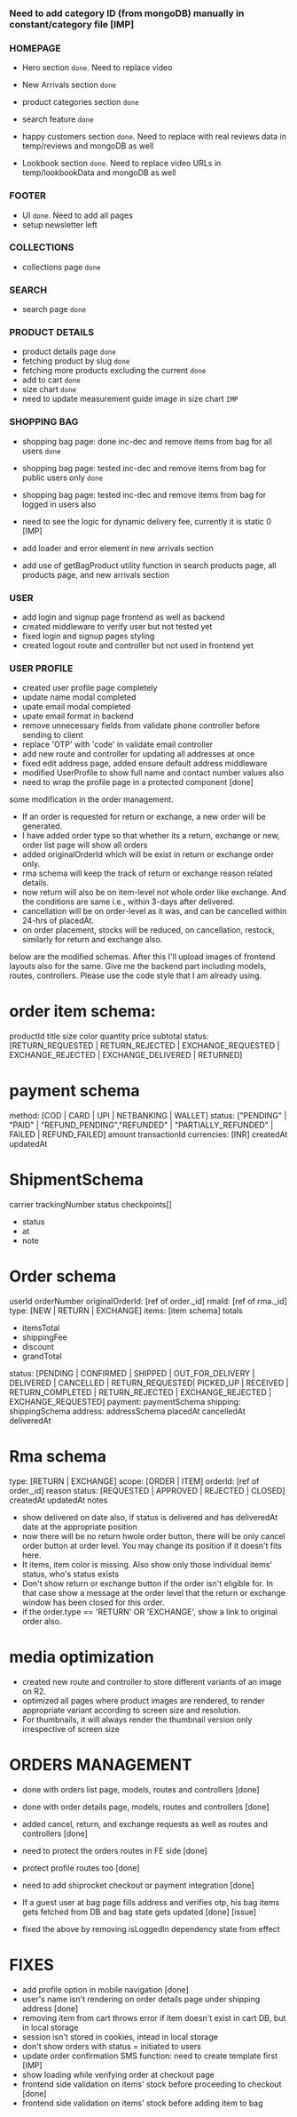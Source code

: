### Need to add category ID (from mongoDB) manually in constant/category file [IMP] ###

### HOMEPAGE ###
  - Hero section `done`. Need to replace video
  - New Arrivals section `done`
  - product categories section `done`
  - search feature `done`

  - happy customers section `done`. Need to replace with real reviews data in temp/reviews and mongoDB as well

  - Lookbook section `done`. Need to replace video URLs in temp/lookbookData and mongoDB as well

### FOOTER ###
  - UI `done`. Need to add all pages 
  - setup newsletter left
  
### COLLECTIONS ###
  - collections page `done`

### SEARCH ###
  - search page `done`

### PRODUCT DETAILS ###
  - product details page `done`
  - fetching product by slug `done`
  - fetching more products excluding the current `done`
  - add to cart `done`
  - size chart `done`
  - need to update measurement guide image in size chart `IMP` 

### SHOPPING BAG ###
  - shopping bag page: done inc-dec and remove items from bag for all users `done`
  - shopping bag page: tested inc-dec and remove items from bag for public users only `done`
  - shopping bag page: tested inc-dec and remove items from bag for logged in users also
  - need to see the logic for dynamic delivery fee, currently it is static 0 [IMP]


- add loader and error element in new arrivals section
- add use of getBagProduct utility function in search products page, all products page, and new arrivals section

### USER ###
- add login and signup page frontend as well as backend
- created middleware to verify user but not tested yet
- fixed login and signup pages styling
- created logout route and controller but not used in frontend yet

### USER PROFILE ###
- created user profile page completely
- update name modal completed
- upate email modal completed
- upate email format in backend
- remove unnecessary fields from validate phone controller before sending to client
- replace 'OTP' with 'code' in validate email controller
- add new route and controller for updating all addresses at once
- fixed edit address page, added ensure default address middleware
- modified UserProfile to show full name and contact number values also
- need to wrap the profile page in a protected component [done]


some modification in the order management.
- If an order is requested for return or exchange, a new order will be generated.
- I have added order type so that whether its a return, exchange or new, order list page will show all orders
- added originalOrderId which will be exist in return or exchange order only.
- rma schema will keep the track of return or exchange reason related details.
- now return will also be on item-level not whole order like exchange. And the conditions are same i.e., within 3-days after delivered.
- cancellation will be on order-level as it was, and can be cancelled within 24-hrs of placedAt.
- on order placement, stocks will be reduced, on cancellation, restock, similarly for return and exchange also.

below are the modified schemas. After this I'll upload images of frontend layouts also for the same.
Give me the backend part including models, routes, controllers. Please use the code style that I am already using.


# order item schema:
productId
title
size
color
quantity
price
subtotal
status: [RETURN_REQUESTED | RETURN_REJECTED | EXCHANGE_REQUESTED | EXCHANGE_REJECTED | EXCHANGE_DELIVERED | RETURNED]

# payment schema
method: [COD | CARD | UPI | NETBANKING | WALLET]
status: ["PENDING" | "PAID" | "REFUND_PENDING","REFUNDED" | "PARTIALLY_REFUNDED" | FAILED | REFUND_FAILED]
amount
transactionId
currencies: [INR]
createdAt
updatedAt

# ShipmentSchema
carrier
trackingNumber
status
checkpoints[]
 - status
 - at
 - note

# Order schema
userId
orderNumber
originalOrderId: [ref of order._id]
rmaId: [ref of rma._id]
type: [NEW | RETURN | EXCHANGE]
items: [item schema]
totals
 - itemsTotal
 - shippingFee
 - discount
 - grandTotal

status: [PENDING | CONFIRMED | SHIPPED | OUT_FOR_DELIVERY | DELIVERED | CANCELLED | RETURN_REQUESTED| PICKED_UP | RECEIVED | RETURN_COMPLETED | RETURN_REJECTED | EXCHANGE_REJECTED | EXCHANGE_REQUESTED]
payment: paymentSchema
shipping: shippingSchema
address: addressSchema
placedAt
cancelledAt
deliveredAt


# Rma schema
type: [RETURN | EXCHANGE]
scope: [ORDER | ITEM]
orderId: [ref of order._id]
reason
status: [REQUESTED | APPROVED | REJECTED | CLOSED]
createdAt
updatedAt
notes


- show delivered on date also, if status is delivered and has deliveredAt date at the appropriate position
- now there will be no return hwole order button, there will be only cancel order button at order level. You may change its position if it doesn't fits here.
- It items, item color is missing. Also show only those individual items' status, who's status exists
- Don't show return or exchange button if the order isn't eligible for. In that case show a message at the order level that the return or exchange window has been closed for this order.
- if the order.type == 'RETURN' OR 'EXCHANGE', show a link to original order also.


# media optimization
- created new route and controller to store different variants of an image on R2.
- optimized all pages where product images are rendered, to render appropriate variant according to screen size and resolution.
- For thumbnails, it will always render the thumbnail version only irrespective of screen size


# ORDERS MANAGEMENT
- done with orders list page, models, routes and controllers [done]
- done with order details page, models, routes and controllers [done]
- added cancel, return, and exchange requests as well as routes and controllers [done]
- need to protect the orders routes in FE side [done]
- protect profile routes too [done]

- need to add shiprocket checkout or payment integration [done]

- If a guest user at bag page fills address and verifies otp, his bag items gets fetched from DB and bag state gets updated [done] [issue]
- fixed the above by removing isLoggedIn dependency state from effect

# FIXES
- add profile option in mobile navigation [done]
- user's name isn't rendering on order details page under shipping address [done]
- removing item from cart throws error if item doesn't exist in cart DB, but in local storage
- session isn't stored in cookies, intead in local storage
- don't show orders with status = initiated to users
- update order confirmation SMS function: need to create template first [IMP]
- show loading while verifying order at checkout page
- frontend side validation on items' stock before proceeding to checkout [done]
- frontend side validation on items' stock before adding item to bag